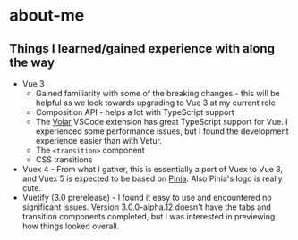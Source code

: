 # about-me

## Things I learned/gained experience with along the way

- Vue 3
  - Gained familiarity with some of the breaking changes - this will be helpful as we look towards upgrading to Vue 3 at my current role
  - Composition API - helps a lot with TypeScript support
  - The [Volar](https://marketplace.visualstudio.com/items?itemName=johnsoncodehk.volar) VSCode extension has great TypeScript support for Vue. I experienced some performance issues, but I found the development experience easier than with Vetur.
  - The `<transition>` component
  - CSS transitions
- Vuex 4 - From what I gather, this is essentially a port of Vuex to Vue 3, and Vuex 5 is expected to be based on [Pinia](https://pinia.vuejs.org/). Also Pinia's logo is really cute.
- Vuetify (3.0 prerelease) - I found it easy to use and encountered no significant issues. Version 3.0.0-alpha.12 doesn't have the tabs and transition components completed, but I was interested in previewing how things looked overall.
